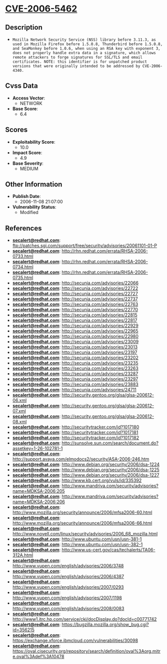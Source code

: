 
# [CVE-2006-5462](https://cve.mitre.org/cgi-bin/cvename.cgi?name=CVE-2006-5462)

## Description

- `Mozilla Network Security Service (NSS) library before 3.11.3, as used in Mozilla Firefox before 1.5.0.8, Thunderbird before 1.5.0.8, and SeaMonkey before 1.0.6, when using an RSA key with exponent 3, does not properly handle extra data in a signature, which allows remote attackers to forge signatures for SSL/TLS and email certificates. NOTE: this identifier is for unpatched product versions that were originally intended to be addressed by CVE-2006-4340.`

## Cvss Data

- **Access Vector**:
  - NETWORK
- **Base Score**:
  - 6.4

## Scores

- **Exploitability Score**:
  - 10.0
- **Impact Score**:
  - 4.9
- **Base Severity**:
  - MEDIUM

## Other Information

- **Publish Date**:
  - 2006-11-08 21:07:00
- **Vulnerability Status**:
  - Modified

## References

- **secalert@redhat.com**: ftp://patches.sgi.com/support/free/security/advisories/20061101-01-P
- **secalert@redhat.com**: http://rhn.redhat.com/errata/RHSA-2006-0733.html
- **secalert@redhat.com**: http://rhn.redhat.com/errata/RHSA-2006-0734.html
- **secalert@redhat.com**: http://rhn.redhat.com/errata/RHSA-2006-0735.html
- **secalert@redhat.com**: http://secunia.com/advisories/22066
- **secalert@redhat.com**: http://secunia.com/advisories/22722
- **secalert@redhat.com**: http://secunia.com/advisories/22727
- **secalert@redhat.com**: http://secunia.com/advisories/22737
- **secalert@redhat.com**: http://secunia.com/advisories/22763
- **secalert@redhat.com**: http://secunia.com/advisories/22770
- **secalert@redhat.com**: http://secunia.com/advisories/22815
- **secalert@redhat.com**: http://secunia.com/advisories/22817
- **secalert@redhat.com**: http://secunia.com/advisories/22929
- **secalert@redhat.com**: http://secunia.com/advisories/22965
- **secalert@redhat.com**: http://secunia.com/advisories/22980
- **secalert@redhat.com**: http://secunia.com/advisories/23009
- **secalert@redhat.com**: http://secunia.com/advisories/23013
- **secalert@redhat.com**: http://secunia.com/advisories/23197
- **secalert@redhat.com**: http://secunia.com/advisories/23202
- **secalert@redhat.com**: http://secunia.com/advisories/23235
- **secalert@redhat.com**: http://secunia.com/advisories/23263
- **secalert@redhat.com**: http://secunia.com/advisories/23287
- **secalert@redhat.com**: http://secunia.com/advisories/23297
- **secalert@redhat.com**: http://secunia.com/advisories/23883
- **secalert@redhat.com**: http://secunia.com/advisories/24711
- **secalert@redhat.com**: http://security.gentoo.org/glsa/glsa-200612-06.xml
- **secalert@redhat.com**: http://security.gentoo.org/glsa/glsa-200612-07.xml
- **secalert@redhat.com**: http://security.gentoo.org/glsa/glsa-200612-08.xml
- **secalert@redhat.com**: http://securitytracker.com/id?1017180
- **secalert@redhat.com**: http://securitytracker.com/id?1017181
- **secalert@redhat.com**: http://securitytracker.com/id?1017182
- **secalert@redhat.com**: http://sunsolve.sun.com/search/document.do?assetkey=1-26-102781-1
- **secalert@redhat.com**: http://support.avaya.com/elmodocs2/security/ASA-2006-246.htm
- **secalert@redhat.com**: http://www.debian.org/security/2006/dsa-1224
- **secalert@redhat.com**: http://www.debian.org/security/2006/dsa-1225
- **secalert@redhat.com**: http://www.debian.org/security/2006/dsa-1227
- **secalert@redhat.com**: http://www.kb.cert.org/vuls/id/335392
- **secalert@redhat.com**: http://www.mandriva.com/security/advisories?name=MDKSA-2006:205
- **secalert@redhat.com**: http://www.mandriva.com/security/advisories?name=MDKSA-2006:206
- **secalert@redhat.com**: http://www.mozilla.org/security/announce/2006/mfsa2006-60.html
- **secalert@redhat.com**: http://www.mozilla.org/security/announce/2006/mfsa2006-66.html
- **secalert@redhat.com**: http://www.novell.com/linux/security/advisories/2006_68_mozilla.html
- **secalert@redhat.com**: http://www.ubuntu.com/usn/usn-381-1
- **secalert@redhat.com**: http://www.ubuntu.com/usn/usn-382-1
- **secalert@redhat.com**: http://www.us-cert.gov/cas/techalerts/TA06-312A.html
- **secalert@redhat.com**: http://www.vupen.com/english/advisories/2006/3748
- **secalert@redhat.com**: http://www.vupen.com/english/advisories/2006/4387
- **secalert@redhat.com**: http://www.vupen.com/english/advisories/2007/0293
- **secalert@redhat.com**: http://www.vupen.com/english/advisories/2007/1198
- **secalert@redhat.com**: http://www.vupen.com/english/advisories/2008/0083
- **secalert@redhat.com**: http://www1.itrc.hp.com/service/cki/docDisplay.do?docId=c00771742
- **secalert@redhat.com**: https://bugzilla.mozilla.org/show_bug.cgi?id=356215
- **secalert@redhat.com**: https://exchange.xforce.ibmcloud.com/vulnerabilities/30098
- **secalert@redhat.com**: https://oval.cisecurity.org/repository/search/definition/oval%3Aorg.mitre.oval%3Adef%3A10478

